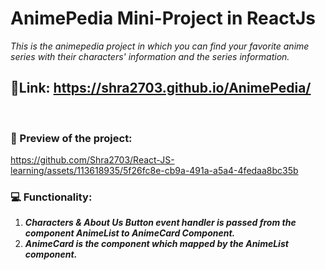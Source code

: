 # AnimePedia Mini-Project in ReactJs
*This is the animepedia project in which you can find your favorite anime series with their characters' information and the series information.*

## 🔗Link: https://shra2703.github.io/AnimePedia/
<br />

### 📌 Preview of the project:
https://github.com/Shra2703/React-JS-learning/assets/113618935/5f26fc8e-cb9a-491a-a5a4-4fedaa8bc35b

### 💻 Functionality:
  1) ***Characters & About Us Button event handler is passed from the component AnimeList to AnimeCard Component.***
  2) ***AnimeCard is the component which mapped by the AnimeList component.***


